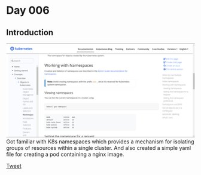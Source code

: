 # Day 006

## Introduction
![Alt text](image.png)
Got familiar with K8s namespaces which provides a mechanism for isolating groups of resources within a single cluster. And also created a simple yaml file for creating a pod containing a nginx image.

[Tweet](https://twitter.com/TusharC29050031/status/1675561674357473280?s=20)

